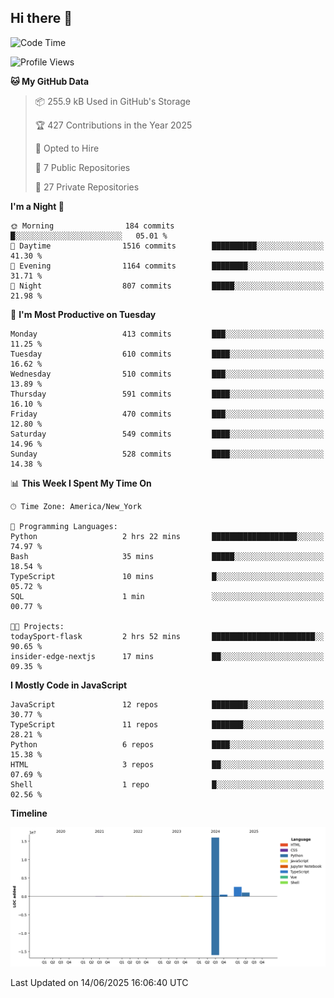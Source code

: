 ## Hi there 👋

<!--START_SECTION:waka-->
![Code Time](http://img.shields.io/badge/Code%20Time-339%20hrs%2021%20mins-blue)

![Profile Views](http://img.shields.io/badge/Profile%20Views-5-blue)

**🐱 My GitHub Data** 

> 📦 255.9 kB Used in GitHub's Storage 
 > 
> 🏆 427 Contributions in the Year 2025
 > 
> 💼 Opted to Hire
 > 
> 📜 7 Public Repositories 
 > 
> 🔑 27 Private Repositories 
 > 
**I'm a Night 🦉** 

```text
🌞 Morning                184 commits         █░░░░░░░░░░░░░░░░░░░░░░░░   05.01 % 
🌆 Daytime                1516 commits        ██████████░░░░░░░░░░░░░░░   41.30 % 
🌃 Evening                1164 commits        ████████░░░░░░░░░░░░░░░░░   31.71 % 
🌙 Night                  807 commits         █████░░░░░░░░░░░░░░░░░░░░   21.98 % 
```
📅 **I'm Most Productive on Tuesday** 

```text
Monday                   413 commits         ███░░░░░░░░░░░░░░░░░░░░░░   11.25 % 
Tuesday                  610 commits         ████░░░░░░░░░░░░░░░░░░░░░   16.62 % 
Wednesday                510 commits         ███░░░░░░░░░░░░░░░░░░░░░░   13.89 % 
Thursday                 591 commits         ████░░░░░░░░░░░░░░░░░░░░░   16.10 % 
Friday                   470 commits         ███░░░░░░░░░░░░░░░░░░░░░░   12.80 % 
Saturday                 549 commits         ████░░░░░░░░░░░░░░░░░░░░░   14.96 % 
Sunday                   528 commits         ████░░░░░░░░░░░░░░░░░░░░░   14.38 % 
```


📊 **This Week I Spent My Time On** 

```text
🕑︎ Time Zone: America/New_York

💬 Programming Languages: 
Python                   2 hrs 22 mins       ███████████████████░░░░░░   74.97 % 
Bash                     35 mins             █████░░░░░░░░░░░░░░░░░░░░   18.54 % 
TypeScript               10 mins             █░░░░░░░░░░░░░░░░░░░░░░░░   05.72 % 
SQL                      1 min               ░░░░░░░░░░░░░░░░░░░░░░░░░   00.77 % 

🐱‍💻 Projects: 
todaySport-flask         2 hrs 52 mins       ███████████████████████░░   90.65 % 
insider-edge-nextjs      17 mins             ██░░░░░░░░░░░░░░░░░░░░░░░   09.35 % 
```

**I Mostly Code in JavaScript** 

```text
JavaScript               12 repos            ████████░░░░░░░░░░░░░░░░░   30.77 % 
TypeScript               11 repos            ███████░░░░░░░░░░░░░░░░░░   28.21 % 
Python                   6 repos             ████░░░░░░░░░░░░░░░░░░░░░   15.38 % 
HTML                     3 repos             ██░░░░░░░░░░░░░░░░░░░░░░░   07.69 % 
Shell                    1 repo              █░░░░░░░░░░░░░░░░░░░░░░░░   02.56 % 
```



**Timeline**

![Lines of Code chart](https://raw.githubusercontent.com/dikshithvishnu/dikshithvishnu/main/assets/bar_graph.png)


 Last Updated on 14/06/2025 16:06:40 UTC
<!--END_SECTION:waka-->
